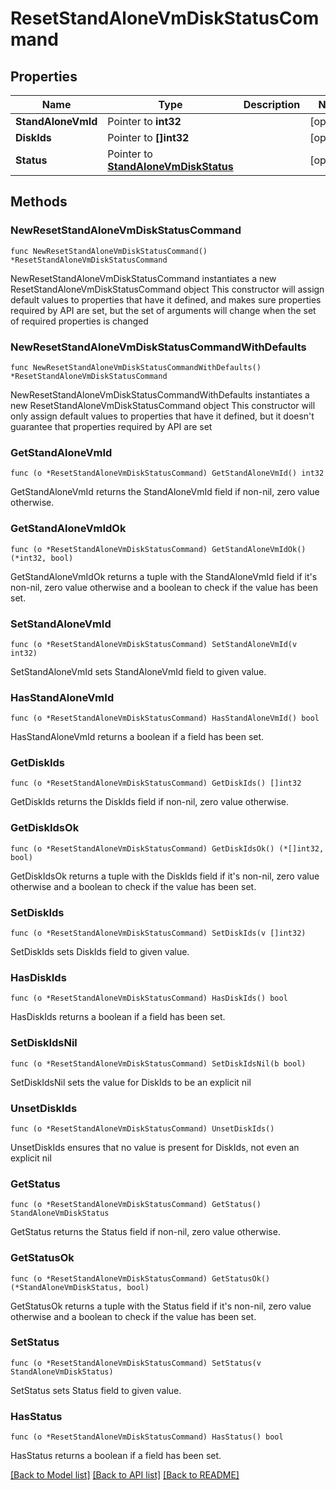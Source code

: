 # ResetStandAloneVmDiskStatusCommand

## Properties

Name | Type | Description | Notes
------------ | ------------- | ------------- | -------------
**StandAloneVmId** | Pointer to **int32** |  | [optional] 
**DiskIds** | Pointer to **[]int32** |  | [optional] 
**Status** | Pointer to [**StandAloneVmDiskStatus**](StandAloneVmDiskStatus.md) |  | [optional] 

## Methods

### NewResetStandAloneVmDiskStatusCommand

`func NewResetStandAloneVmDiskStatusCommand() *ResetStandAloneVmDiskStatusCommand`

NewResetStandAloneVmDiskStatusCommand instantiates a new ResetStandAloneVmDiskStatusCommand object
This constructor will assign default values to properties that have it defined,
and makes sure properties required by API are set, but the set of arguments
will change when the set of required properties is changed

### NewResetStandAloneVmDiskStatusCommandWithDefaults

`func NewResetStandAloneVmDiskStatusCommandWithDefaults() *ResetStandAloneVmDiskStatusCommand`

NewResetStandAloneVmDiskStatusCommandWithDefaults instantiates a new ResetStandAloneVmDiskStatusCommand object
This constructor will only assign default values to properties that have it defined,
but it doesn't guarantee that properties required by API are set

### GetStandAloneVmId

`func (o *ResetStandAloneVmDiskStatusCommand) GetStandAloneVmId() int32`

GetStandAloneVmId returns the StandAloneVmId field if non-nil, zero value otherwise.

### GetStandAloneVmIdOk

`func (o *ResetStandAloneVmDiskStatusCommand) GetStandAloneVmIdOk() (*int32, bool)`

GetStandAloneVmIdOk returns a tuple with the StandAloneVmId field if it's non-nil, zero value otherwise
and a boolean to check if the value has been set.

### SetStandAloneVmId

`func (o *ResetStandAloneVmDiskStatusCommand) SetStandAloneVmId(v int32)`

SetStandAloneVmId sets StandAloneVmId field to given value.

### HasStandAloneVmId

`func (o *ResetStandAloneVmDiskStatusCommand) HasStandAloneVmId() bool`

HasStandAloneVmId returns a boolean if a field has been set.

### GetDiskIds

`func (o *ResetStandAloneVmDiskStatusCommand) GetDiskIds() []int32`

GetDiskIds returns the DiskIds field if non-nil, zero value otherwise.

### GetDiskIdsOk

`func (o *ResetStandAloneVmDiskStatusCommand) GetDiskIdsOk() (*[]int32, bool)`

GetDiskIdsOk returns a tuple with the DiskIds field if it's non-nil, zero value otherwise
and a boolean to check if the value has been set.

### SetDiskIds

`func (o *ResetStandAloneVmDiskStatusCommand) SetDiskIds(v []int32)`

SetDiskIds sets DiskIds field to given value.

### HasDiskIds

`func (o *ResetStandAloneVmDiskStatusCommand) HasDiskIds() bool`

HasDiskIds returns a boolean if a field has been set.

### SetDiskIdsNil

`func (o *ResetStandAloneVmDiskStatusCommand) SetDiskIdsNil(b bool)`

 SetDiskIdsNil sets the value for DiskIds to be an explicit nil

### UnsetDiskIds
`func (o *ResetStandAloneVmDiskStatusCommand) UnsetDiskIds()`

UnsetDiskIds ensures that no value is present for DiskIds, not even an explicit nil
### GetStatus

`func (o *ResetStandAloneVmDiskStatusCommand) GetStatus() StandAloneVmDiskStatus`

GetStatus returns the Status field if non-nil, zero value otherwise.

### GetStatusOk

`func (o *ResetStandAloneVmDiskStatusCommand) GetStatusOk() (*StandAloneVmDiskStatus, bool)`

GetStatusOk returns a tuple with the Status field if it's non-nil, zero value otherwise
and a boolean to check if the value has been set.

### SetStatus

`func (o *ResetStandAloneVmDiskStatusCommand) SetStatus(v StandAloneVmDiskStatus)`

SetStatus sets Status field to given value.

### HasStatus

`func (o *ResetStandAloneVmDiskStatusCommand) HasStatus() bool`

HasStatus returns a boolean if a field has been set.


[[Back to Model list]](../README.md#documentation-for-models) [[Back to API list]](../README.md#documentation-for-api-endpoints) [[Back to README]](../README.md)


